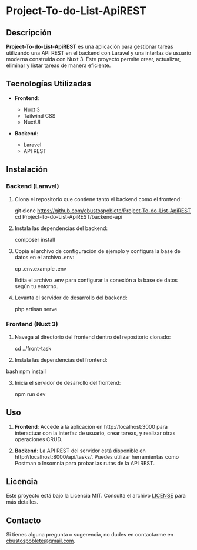 # Project-To-do-List-ApiREST

## Descripción

**Project-To-do-List-ApiREST** es una aplicación para gestionar tareas utilizando una API REST en el backend con Laravel y una interfaz de usuario moderna construida con Nuxt 3. Este proyecto permite crear, actualizar, eliminar y listar tareas de manera eficiente.

## Tecnologías Utilizadas

- **Frontend**:
  - Nuxt 3
  - Tailwind CSS
  - NuxtUI

- **Backend**:
  - Laravel
  - API REST

## Instalación

### Backend (Laravel)

1. Clona el repositorio que contiene tanto el backend como el frontend:
    

    git clone https://github.com/cbustospoblete/Project-To-do-List-ApiREST
    cd Project-To-do-List-ApiREST/backend-api


2. Instala las dependencias del backend:
    

    composer install


3. Copia el archivo de configuración de ejemplo y configura la base de datos en el archivo .env:
    

    cp .env.example .env

    Edita el archivo .env para configurar la conexión a la base de datos según tu entorno.

4. Levanta el servidor de desarrollo del backend:
    

    php artisan serve


### Frontend (Nuxt 3)

1. Navega al directorio del frontend dentro del repositorio clonado:
    

    cd ../front-task


2. Instala las dependencias del frontend:
    
bash
    npm install


3. Inicia el servidor de desarrollo del frontend:
    

    npm run dev


## Uso

1. **Frontend**: Accede a la aplicación en http://localhost:3000 para interactuar con la interfaz de usuario, crear tareas, y realizar otras operaciones CRUD.

2. **Backend**: La API REST del servidor está disponible en http://localhost:8000/api/tasks/. Puedes utilizar herramientas como Postman o Insomnia para probar las rutas de la API REST.

## Licencia

Este proyecto está bajo la Licencia MIT. Consulta el archivo [LICENSE](./LICENSE) para más detalles.

## Contacto

Si tienes alguna pregunta o sugerencia, no dudes en contactarme en [cbustospoblete@gmail.com](mailto:cbustospoblete@gmail.com).
